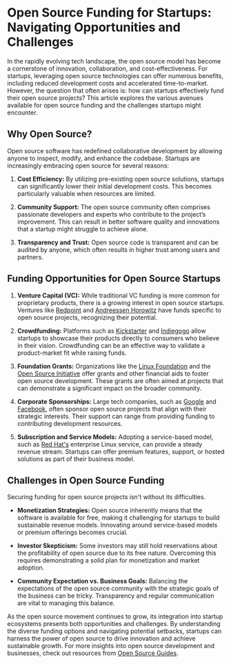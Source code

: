 # Open Source Funding for Startups: Navigating Opportunities and Challenges

In the rapidly evolving tech landscape, the open source model has become a cornerstone of innovation, collaboration, and cost-effectiveness. For startups, leveraging open source technologies can offer numerous benefits, including reduced development costs and accelerated time-to-market. However, the question that often arises is: how can startups effectively fund their open source projects? This article explores the various avenues available for open source funding and the challenges startups might encounter.

## Why Open Source?

Open source software has redefined collaborative development by allowing anyone to inspect, modify, and enhance the codebase. Startups are increasingly embracing open source for several reasons: 

1. **Cost Efficiency:** By utilizing pre-existing open source solutions, startups can significantly lower their initial development costs. This becomes particularly valuable when resources are limited.

2. **Community Support:** The open source community often comprises passionate developers and experts who contribute to the project’s improvement. This can result in better software quality and innovations that a startup might struggle to achieve alone.

3. **Transparency and Trust:** Open source code is transparent and can be audited by anyone, which often results in higher trust among users and partners.

## Funding Opportunities for Open Source Startups

1. **Venture Capital (VC):** While traditional VC funding is more common for proprietary products, there is a growing interest in open source startups. Ventures like [Redpoint](https://www.redpoint.com) and [Andreessen Horowitz](https://a16z.com/) have funds specific to open source projects, recognizing their potential.

2. **Crowdfunding:** Platforms such as [Kickstarter](https://www.kickstarter.com) and [Indiegogo](https://www.indiegogo.com) allow startups to showcase their products directly to consumers who believe in their vision. Crowdfunding can be an effective way to validate a product-market fit while raising funds.

3. **Foundation Grants:** Organizations like the [Linux Foundation](https://www.linuxfoundation.org/) and the [Open Source Initiative](https://opensource.org/) offer grants and other financial aids to foster open source development. These grants are often aimed at projects that can demonstrate a significant impact on the broader community.

4. **Corporate Sponsorships:** Large tech companies, such as [Google](https://opensource.google/) and [Facebook](https://opensource.fb.com/), often sponsor open source projects that align with their strategic interests. Their support can range from providing funding to contributing development resources.

5. **Subscription and Service Models:** Adopting a service-based model, such as [Red Hat's](https://www.redhat.com/en) enterprise Linux service, can provide a steady revenue stream. Startups can offer premium features, support, or hosted solutions as part of their business model.

## Challenges in Open Source Funding

Securing funding for open source projects isn't without its difficulties. 

- **Monetization Strategies:** Open source inherently means that the software is available for free, making it challenging for startups to build sustainable revenue models. Innovating around service-based models or premium offerings becomes crucial.

- **Investor Skepticism:** Some investors may still hold reservations about the profitability of open source due to its free nature. Overcoming this requires demonstrating a solid plan for monetization and market adoption.

- **Community Expectation vs. Business Goals:** Balancing the expectations of the open source community with the strategic goals of the business can be tricky. Transparency and regular communication are vital to managing this balance.

As the open source movement continues to grow, its integration into startup ecosystems presents both opportunities and challenges. By understanding the diverse funding options and navigating potential setbacks, startups can harness the power of open source to drive innovation and achieve sustainable growth. For more insights into open source development and businesses, check out resources from [Open Source Guides](https://opensource.guide/).